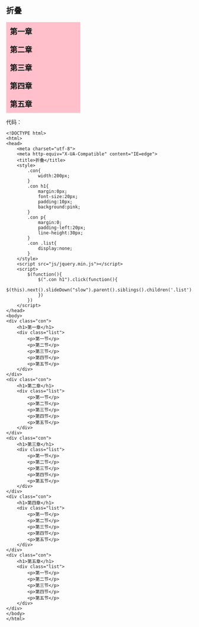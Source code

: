 ## 折叠

<style>
    .con{
        width:200px;
    }
    .con h1{
        margin:0px;
        font-size:20px;
        padding:10px;
        background:pink;
    }
    .con p{
        margin:0;
        padding-left:20px;
        line-height:30px;
    }
    .con .list{
        display:none;
    }
</style>
<script src="js/jquery.min.js"></script>
<script>
    $(function(){
        $(".con h1").click(function(){
            $(this).next().slideDown("slow").parent().siblings().children('.list').slideUp("slow");
        })
    })
</script>
<div class="con">
    <h1>第一章</h1>
    <div class="list">
        <p>第一节</p>
        <p>第二节</p>
        <p>第三节</p>
        <p>第四节</p>
        <p>第五节</p>
    </div>
</div>
<div class="con">
    <h1>第二章</h1>
    <div class="list">
        <p>第一节</p>
        <p>第二节</p>
        <p>第三节</p>
        <p>第四节</p>
        <p>第五节</p>
    </div>
</div>
<div class="con">
    <h1>第三章</h1>
    <div class="list">
        <p>第一节</p>
        <p>第二节</p>
        <p>第三节</p>
        <p>第四节</p>
        <p>第五节</p>
    </div>
</div>
<div class="con">
    <h1>第四章</h1>
    <div class="list">
        <p>第一节</p>
        <p>第二节</p>
        <p>第三节</p>
        <p>第四节</p>
        <p>第五节</p>
    </div>
</div>
<div class="con">
    <h1>第五章</h1>
    <div class="list">
        <p>第一节</p>
        <p>第二节</p>
        <p>第三节</p>
        <p>第四节</p>
        <p>第五节</p>
    </div>
</div>

代码：

    <!DOCTYPE html>
    <html>
    <head>
        <meta charset="utf-8">
        <meta http-equiv="X-UA-Compatible" content="IE=edge">
        <title>折叠</title>
        <style>
            .con{
                width:200px;
            }
            .con h1{
                margin:0px;
                font-size:20px;
                padding:10px;
                background:pink;
            }
            .con p{
                margin:0;
                padding-left:20px;
                line-height:30px;
            }
            .con .list{
                display:none;
            }
        </style>
        <script src="js/jquery.min.js"></script>
        <script>
            $(function(){
                $(".con h1").click(function(){
                    $(this).next().slideDown("slow").parent().siblings().children('.list').slideUp("slow");
                })
            })
        </script>
    </head>
    <body>
    <div class="con">
        <h1>第一章</h1>
        <div class="list">
            <p>第一节</p>
            <p>第二节</p>
            <p>第三节</p>
            <p>第四节</p>
            <p>第五节</p>
        </div>
    </div>
    <div class="con">
        <h1>第二章</h1>
        <div class="list">
            <p>第一节</p>
            <p>第二节</p>
            <p>第三节</p>
            <p>第四节</p>
            <p>第五节</p>
        </div>
    </div>
    <div class="con">
        <h1>第三章</h1>
        <div class="list">
            <p>第一节</p>
            <p>第二节</p>
            <p>第三节</p>
            <p>第四节</p>
            <p>第五节</p>
        </div>
    </div>
    <div class="con">
        <h1>第四章</h1>
        <div class="list">
            <p>第一节</p>
            <p>第二节</p>
            <p>第三节</p>
            <p>第四节</p>
            <p>第五节</p>
        </div>
    </div>
    <div class="con">
        <h1>第五章</h1>
        <div class="list">
            <p>第一节</p>
            <p>第二节</p>
            <p>第三节</p>
            <p>第四节</p>
            <p>第五节</p>
        </div>
    </div>
    </body>
    </html>